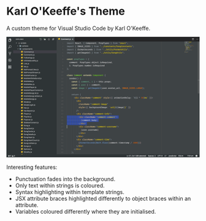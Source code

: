 # Karl O'Keeffe's Theme

A custom theme for Visual Studio Code by Karl O'Keeffe.

![Screenshot](resources/screenshot.png)

Interesting features:

* Punctuation fades into the background.
* Only text within strings is coloured.
* Syntax highlighting within template strings.
* JSX attribute braces highlighted differently to object braces within an attribute.
* Variables coloured differently where they are initialised.
